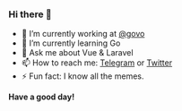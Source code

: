 ### Hi there 👋

- 🔭 I’m currently working at [@govo](https://govo.id)
- 🌱 I’m currently learning Go
- 💬 Ask me about Vue & Laravel
- 📫 How to reach me: [Telegram](https://t.me/asuramus) or [Twitter](https://twitter.com/__asuramus)
- ⚡ Fun fact: I know all the memes.

**Have a good day!**
<!--
**Aslam97/Aslam97** is a ✨ _special_ ✨ repository because its `README.md` (this file) appears on your GitHub profile.

Here are some ideas to get you started:

- 🔭 I’m currently working on ...
- 🌱 I’m currently learning ...
- 👯 I’m looking to collaborate on ...
- 🤔 I’m looking for help with ...
- 💬 Ask me about ...
- 📫 How to reach me: ...
- 😄 Pronouns: ...
- ⚡ Fun fact: ...
-->
